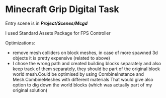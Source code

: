 # Minecraft Grip Digital Task

Entry scene is in **_Project/Scenes/Mcgd_**

I used Standard Assets Package for FPS Controller

Optimizations:
- remove mesh colliders on block meshes, in case of more spawned 3d objects it is pretty expensive (related to above)
- I chose the wrong path and created building blocks separately and also keep track of them separately, they should be part
of the original block world mesh.Could be optimised by using CombineInstance and Mesh.CombineMeshes with different materials
That would give also option to dig down the world blocks (which was actually part of my original solution)



